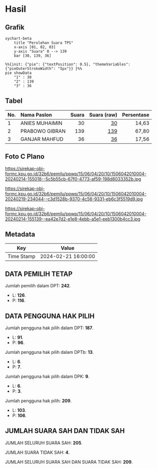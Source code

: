 # Hasil

## Grafik

```mermaid
xychart-beta
    title "Perolehan Suara TPS"
    x-axis [01, 02, 03]
    y-axis "Suara" 0 --> 139
    bar [30, 139, 36]
```

```mermaid
%%{init: {"pie": {"textPosition": 0.5}, "themeVariables": {"pieOuterStrokeWidth": "5px"}} }%%
pie showData
    "1" : 30
    "2" : 139
    "3" : 36
```

## Tabel

| No. | Nama Paslon    | Suara | Suara (raw) | Persentase |
|:--- |:-------------- | -----:| -----------:| ----------:|
| 1   | ANIES MUHAIMIN | 30    | [30][p-1]   | 14,63      |
| 2   | PRABOWO GIBRAN | 139   | [139][p-2]  | 67,80      |
| 3   | GANJAR MAHFUD  | 36    | [36][p-3]   | 17,56      |


[p-1]: https://github.com/gigit-pemilu/pemilu-2024-15-jambi/blob/main/pilpres/hitung-suara/sub/15-jambi/sub/06-tanjung-jabung-barat/sub/04-betara/sub/2010-terjun-gajah/sub/004-tps/sub/paslon-1.txt
[p-2]: https://github.com/gigit-pemilu/pemilu-2024-15-jambi/blob/main/pilpres/hitung-suara/sub/15-jambi/sub/06-tanjung-jabung-barat/sub/04-betara/sub/2010-terjun-gajah/sub/004-tps/sub/paslon-2.txt
[p-3]: https://github.com/gigit-pemilu/pemilu-2024-15-jambi/blob/main/pilpres/hitung-suara/sub/15-jambi/sub/06-tanjung-jabung-barat/sub/04-betara/sub/2010-terjun-gajah/sub/004-tps/sub/paslon-3.txt

## Foto C Plano

https://sirekap-obj-formc.kpu.go.id/32b6/pemilu/ppwp/15/06/04/20/10/1506042010004-20240214-155018--5c5b55cb-67f0-4773-af59-198d8033352b.jpg

https://sirekap-obj-formc.kpu.go.id/32b6/pemilu/ppwp/15/06/04/20/10/1506042010004-20240219-234044--c3d1528b-9370-4c56-9331-eb6c3f5519d9.jpg

https://sirekap-obj-formc.kpu.go.id/32b6/pemilu/ppwp/15/06/04/20/10/1506042010004-20240214-155139--ea42e7d2-e1e8-4ebb-a5e1-eeb1300b4cc3.jpg


## Metadata

| Key        | Value               |
| ---------- | ------------------- |
| Time Stamp | 2024-02-21 16:00:00 |


## DATA PEMILIH TETAP

Jumlah pemilih dalam DPT: **242**.
 * L: **126**.
 * P: **116**.

## DATA PENGGUNA HAK PILIH

Jumlah pengguna hak pilih dalam DPT: **187**.
 * L: **91**.
 * P: **96**.

Jumlah pengguna hak pilih dalam DPTb: **13**.
 * L: **6**.
 * P: **7**.

Jumlah pengguna hak pilih dalam DPK: **9**.
 * L: **6**.
 * P: **3**.

Jumlah pengguna hak pilih: **209**.
 * L: **103**.
 * P: **106**.

## JUMLAH SUARA SAH DAN TIDAK SAH

JUMLAH SELURUH SUARA SAH: **205**.

JUMLAH SUARA TIDAK SAH: **4**.

JUMLAH SELURUH SUARA SAH DAN SUARA TIDAK SAH: **209**.



